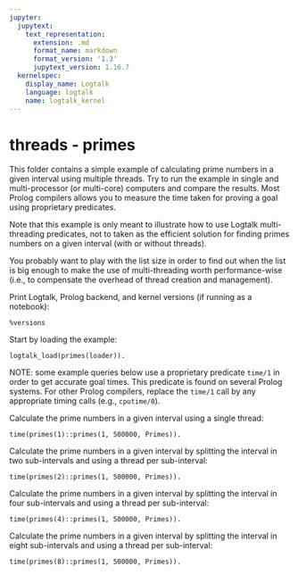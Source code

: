 ```yaml
---
jupyter:
  jupytext:
    text_representation:
      extension: .md
      format_name: markdown
      format_version: '1.3'
      jupytext_version: 1.16.7
  kernelspec:
    display_name: Logtalk
    language: logtalk
    name: logtalk_kernel
---
```


<!--
________________________________________________________________________

This file is part of Logtalk <https://logtalk.org/>  
SPDX-FileCopyrightText: 1998-2025 Paulo Moura <pmoura@logtalk.org>  
SPDX-License-Identifier: Apache-2.0

Licensed under the Apache License, Version 2.0 (the "License");
you may not use this file except in compliance with the License.
You may obtain a copy of the License at

    http://www.apache.org/licenses/LICENSE-2.0

Unless required by applicable law or agreed to in writing, software
distributed under the License is distributed on an "AS IS" BASIS,
WITHOUT WARRANTIES OR CONDITIONS OF ANY KIND, either express or implied.
See the License for the specific language governing permissions and
limitations under the License.
________________________________________________________________________
-->

# threads - primes

This folder contains a simple example of calculating prime numbers in a
given interval using multiple threads. Try to run the example in single
and multi-processor (or multi-core) computers and compare the results.
Most Prolog compilers allows you to measure the time taken for proving
a goal using proprietary predicates.

Note that this example is only meant to illustrate how to use Logtalk
multi-threading predicates, not to taken as the efficient solution for
finding primes numbers on a given interval (with or without threads).

You probably want to play with the list size in order to find out when the
list is big enough to make the use of multi-threading worth performance-wise
(i.e., to compensate the overhead of thread creation and management).

Print Logtalk, Prolog backend, and kernel versions (if running as a notebook):

```logtalk
%versions
```

Start by loading the example:

```logtalk
logtalk_load(primes(loader)).
```

NOTE: some example queries below use a proprietary predicate `time/1` in
order to get accurate goal times. This predicate is found on several Prolog
systems. For other Prolog compilers, replace the `time/1` call by any
appropriate timing calls (e.g., `cputime/0`).

Calculate the prime numbers in a given interval using a single thread:

```logtalk
time(primes(1)::primes(1, 500000, Primes)).
```

<!--
% 67,657,303 inferences, 11.98 CPU in 12.31 seconds (97% CPU, 5647521 Lips)

Primes = [2, 3, 5, 7, 11, 13, 17, 19, 23|...].
-->

Calculate the prime numbers in a given interval by splitting the interval
in two sub-intervals and using a thread per sub-interval:

```logtalk
time(primes(2)::primes(1, 500000, Primes)).
```

<!--
% 77 inferences, 11.73 CPU in 7.48 seconds (157% CPU, 7 Lips)

Primes = [2, 3, 5, 7, 11, 13, 17, 19, 23|...].
-->

Calculate the prime numbers in a given interval by splitting the interval
in four sub-intervals and using a thread per sub-interval:

```logtalk
time(primes(4)::primes(1, 500000, Primes)).
```

<!--
% 143 inferences, 11.62 CPU in 4.00 seconds (290% CPU, 12 Lips)

Primes = [2, 3, 5, 7, 11, 13, 17, 19, 23|...].
-->

Calculate the prime numbers in a given interval by splitting the interval
in eight sub-intervals and using a thread per sub-interval:

```logtalk
time(primes(8)::primes(1, 500000, Primes)).
```

<!--
% 323 inferences, 11.56 CPU in 3.30 seconds (350% CPU, 28 Lips)

Primes = [2, 3, 5, 7, 11, 13, 17, 19, 23|...].
-->
